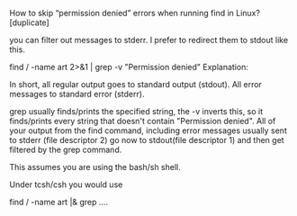 How to skip “permission denied” errors when running find in Linux? [duplicate]

you can filter out messages to stderr. I prefer to redirect them to stdout like this.

 find / -name art  2>&1 | grep -v "Permission denied"
Explanation:

In short, all regular output goes to standard output (stdout). All error messages to standard error (stderr).

grep usually finds/prints the specified string, the -v inverts this, so it finds/prints every string that doesn't contain "Permission denied". All of your output from the find command, including error messages usually sent to stderr (file descriptor 2) go now to stdout(file descriptor 1) and then get filtered by the grep command.

This assumes you are using the bash/sh shell.

Under tcsh/csh you would use

 find / -name art |& grep ....
